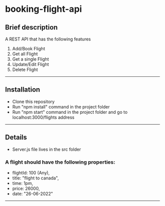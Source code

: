 # booking-flight-api

## Brief description

A REST API that has the following features

1. Add/Book Flight
2. Get all Flight
3. Get a single Flight
4. Update/Edit Flight
5. Delete Flight

------------

## Installation

- Clone this repository
- Run "npm install" command in the project folder
- Run "npm start" command in the project folder and go to localhost:3000/flights address

------------

## Details

- Server.js file lives in the src folder

### A flight should have the following properties:

- flightId: 100 (Any),
- title: "flight to canada",
- time: 1pm,
- price: 26000,
- date: "26-06-2022"

------------
